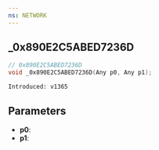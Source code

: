 ```yaml
---
ns: NETWORK
---
```

## _0x890E2C5ABED7236D

```c
// 0x890E2C5ABED7236D
void _0x890E2C5ABED7236D(Any p0, Any p1);
```

```
Introduced: v1365
```

## Parameters
* **p0**:
* **p1**:

